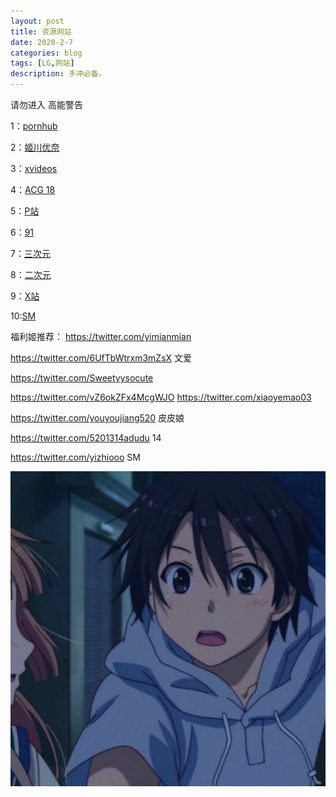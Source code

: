 ```yaml
---
layout: post
title: 资源网站
date: 2020-2-7
categories: blog
tags: [LG,网站]
description: 手冲必备。
---
```



请勿进入  高能警告






1：[pornhub](https://cn.pornhub.com/playlist/119203571)

2：[姬川优奈](https://www.javboss.me/movie/heyzo-1544-yuna-himekawa-english-ban-sex-yu-nao-himekawa.html)

3：[xvideos](https://www.xvideos.com)

4：[ACG 18](https://acg18.moe/category/hanhua/cosphoto)

5：[P站](https://www.pixiv.net/)

6：[91](http://91porn.com/)

7：[三次元](https://mega.nz/#F!xQ8mwaDL!PByCuHmwnIbsOm-wb4nX_g)

8：[二次元](https://mega.nz/#F!sRpgHKJR!-cF8OPRpZ_NbNdpcA0EhVQ)

9：[X站](https://Xnxx.com)

10:[SM](https://twitter.com/yeahwsc)





福利姬推荐：
https://twitter.com/yimianmian

https://twitter.com/6UfTbWtrxm3mZsX 文爱

https://twitter.com/Sweetyysocute

https://twitter.com/vZ6okZFx4McgWJO
https://twitter.com/xiaoyemao03

https://twitter.com/youyoujiang520 皮皮娘

https://twitter.com/5201314adudu 14

https://twitter.com/yizhiooo  SM


![image](https://github.com/chinaswat/chinaswat.github.io/blob/master/Defeat.png?raw=true)








